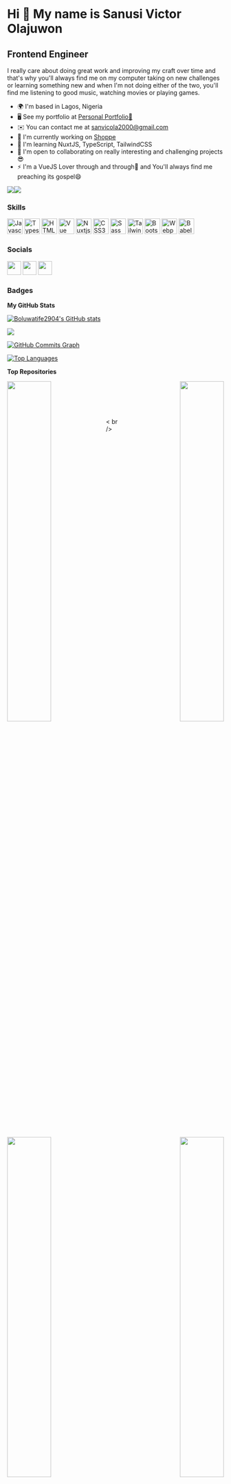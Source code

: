 Hi 👋 My name is Sanusi Victor Olajuwon
=======================================

Frontend Engineer
-----------------

I really care about doing great work and improving my craft over time and that's why you'll always find me on my computer taking on new challenges or learning something new and when I'm not doing either of the two, you'll find me listening to good music, watching movies or playing games.

*   🌍  I'm based in Lagos, Nigeria
*   🖥️  See my portfolio at [Personal Portfolio🚀](http://sanusi-victor.netlify.app)
*   ✉️  You can contact me at [sanvicola2000@gmail.com](mailto:sanvicola2000@gmail.com)
*   🚀  I'm currently working on [Shoppe](http://shoppe-ecommerce.vercel.app)
*   🧠  I'm learning NuxtJS, TypeScript, TailwindCSS
*   🤝  I'm open to collaborating on really interesting and challenging projects😎
*   ⚡  I'm a VueJS Lover through and through💚 and You'll always find me preaching its gospel😄


<a href="https://www.twitter.com/developerbolu" target="_blank" rel="noreferrer"><img
                  src="https://img.shields.io/twitter/follow/developerbolu?logo=twitter&style=for-the-badge&color=0891b2&labelColor=1c1917"
                /></a><a href="https://www.github.com/Boluwatife2904" target="_blank" rel="noreferrer"><img
                  src="https://img.shields.io/github/followers/Boluwatife2904?logo=github&style=for-the-badge&color=0891b2&labelColor=1c1917" /></a>

### Skills
<p align="left">
                                <a href="https://developer.mozilla.org/en-US/docs/Web/JavaScript" target="_blank" rel="noreferrer"><img src="https://raw.githubusercontent.com/danielcranney/readme-generator/main/public/icons/skills/javascript-colored.svg" width="36" height="36" alt="Javascript" /></a>
                                <a href="https://www.typescriptlang.org/" target="_blank" rel="noreferrer"><img src="https://raw.githubusercontent.com/danielcranney/readme-generator/main/public/icons/skills/typescript-colored.svg" width="36" height="36" alt="Typescript" /></a>
                                <a href="https://developer.mozilla.org/en-US/docs/Glossary/HTML5" target="_blank" rel="noreferrer"><img src="https://raw.githubusercontent.com/danielcranney/readme-generator/main/public/icons/skills/html5-colored.svg" width="36" height="36" alt="HTML5" /></a>
                                <a href="https://vuejs.org/" target="_blank" rel="noreferrer"><img src="https://raw.githubusercontent.com/danielcranney/readme-generator/main/public/icons/skills/vuejs-colored.svg" width="36" height="36" alt="Vue" /></a>
                                <a href="https://nuxtjs.org/" target="_blank" rel="noreferrer"><img src="https://raw.githubusercontent.com/danielcranney/readme-generator/main/public/icons/skills/nuxtjs-colored.svg" width="36" height="36" alt="Nuxtjs" /></a>
                                <a href="https://www.w3.org/TR/CSS/#css" target="_blank" rel="noreferrer"><img src="https://raw.githubusercontent.com/danielcranney/readme-generator/main/public/icons/skills/css3-colored.svg" width="36" height="36" alt="CSS3" /></a>
                                <a href="https://sass-lang.com/" target="_blank" rel="noreferrer"><img src="https://raw.githubusercontent.com/danielcranney/readme-generator/main/public/icons/skills/sass-colored.svg" width="36" height="36" alt="Sass" /></a>
                                <a href="https://tailwindcss.com/" target="_blank" rel="noreferrer"><img src="https://raw.githubusercontent.com/danielcranney/readme-generator/main/public/icons/skills/tailwindcss-colored.svg" width="36" height="36" alt="TailwindCSS" /></a>
                                <a href="https://getbootstrap.com/" target="_blank" rel="noreferrer"><img src="https://raw.githubusercontent.com/danielcranney/readme-generator/main/public/icons/skills/bootstrap-colored.svg" width="36" height="36" alt="Bootstrap" /></a>
                                <a href="https://webpack.js.org/" target="_blank" rel="noreferrer"><img src="https://raw.githubusercontent.com/danielcranney/readme-generator/main/public/icons/skills/webpack-colored.svg" width="36" height="36" alt="Webpack" /></a>
                                <a href="https://babeljs.io/" target="_blank" rel="noreferrer"><img src="https://raw.githubusercontent.com/danielcranney/readme-generator/main/public/icons/skills/babel-colored.svg" width="36" height="36" alt="Babel" /></a>
</p>
                    

### Socials
                  
<p align="left"> <a href="https://www.github.com/Boluwatife2904" target="_blank" rel="noreferrer"><img src="https://raw.githubusercontent.com/danielcranney/readme-generator/main/public/icons/socials/github.svg" width="32" height="32" /></a> <a href="https://www.linkedin.com/in//sanusi-victor-5267a819a" target="_blank" rel="noreferrer"><img src="https://raw.githubusercontent.com/danielcranney/readme-generator/main/public/icons/socials/linkedin.svg" width="32" height="32" /></a> <a href="https://www.twitter.com/developerbolu" target="_blank" rel="noreferrer"><img src="https://raw.githubusercontent.com/danielcranney/readme-generator/main/public/icons/socials/twitter.svg" width="32" height="32" /></a></p>



### Badges

<b>My GitHub Stats</b>

<a href="http://www.github.com/Boluwatife2904"><img src="https://github-readme-stats.vercel.app/api?username=Boluwatife2904&show_icons=true&hide=&count_private=true&title_color=0891b2&text_color=ffffff&icon_color=0891b2&bg_color=1c1917&hide_border=true&show_icons=true" alt="Boluwatife2904's GitHub stats" /></a>

<a href="http://www.github.com/Boluwatife2904"><img src="https://github-readme-streak-stats.herokuapp.com/?user=Boluwatife2904&stroke=ffffff&background=1c1917&ring=0891b2&fire=0891b2&currStreakNum=ffffff&currStreakLabel=0891b2&sideNums=ffffff&sideLabels=ffffff&dates=ffffff&hide_border=true" /></a>

<a href="http://www.github.com/Boluwatife2904"><img src="https://activity-graph.herokuapp.com/graph?username=Boluwatife2904&bg_color=1c1917&color=ffffff&line=0891b2&point=ffffff&area_color=1c1917&area=true&hide_border=true&custom_title=GitHub%20Commits%20Graph" alt="GitHub Commits Graph" /></a>

<a href="https://github.com/Boluwatife2904" align="left"><img src="https://github-readme-stats.vercel.app/api/top-langs/?username=Boluwatife2904&langs_count=10&title_color=0891b2&text_color=ffffff&icon_color=0891b2&bg_color=1c1917&hide_border=true&locale=en&custom_title=Top%20%Languages" alt="Top Languages" /></a>

<b>Top Repositories</b>

<div width="100%" align="center"><a href="https://github.com/Boluwatife2904/vue-firebase-chat-app" align="left"><img align="left" width="45%" src="https://github-readme-stats.vercel.app/api/pin/?username=Boluwatife2904&repo=vue-firebase-chat-app&title_color=0891b2&text_color=ffffff&icon_color=0891b2&bg_color=1c1917&hide_border=true&locale=en" /></a><a href="https://github.com/Boluwatife2904/invoice-app" align="right"><img align="right" width="45%" src="https://github-readme-stats.vercel.app/api/pin/?username=Boluwatife2904&repo=invoice-app&title_color=0891b2&text_color=ffffff&icon_color=0891b2&bg_color=1c1917&hide_border=true&locale=en" /></a></div><br /><br /><br /> <br /> <br /> < br />

<br /><br /><br /> <br />

<div width="100%" align="center"><a href="https://github.com/Boluwatife2904/shoppe-ecommerce" align="left"><img align="left" width="45%" src="https://github-readme-stats.vercel.app/api/pin/?username=Boluwatife2904&repo=shoppe-ecommerce&title_color=0891b2&text_color=ffffff&icon_color=0891b2&bg_color=1c1917&hide_border=true&locale=en" /></a><a href="https://github.com/Boluwatife2904/rest-countries-api-challenge" align="right"><img align="right" width="45%" src="https://github-readme-stats.vercel.app/api/pin/?username=Boluwatife2904&repo=rest-countries-api-challenge&title_color=0891b2&text_color=ffffff&icon_color=0891b2&bg_color=1c1917&hide_border=true&locale=en" /></a></div>
